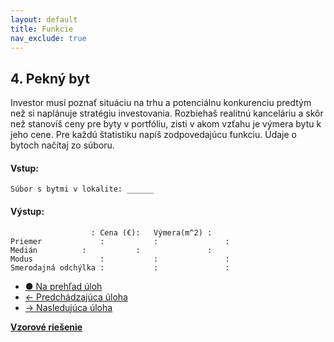 ```yaml
---
layout: default
title: Funkcie
nav_exclude: true
---
```


## 4. Pekný byt
Investor musí poznať situáciu na trhu a potenciálnu konkurenciu predtým než si naplánuje stratégiu investovania. Rozbiehaš realitnú kanceláriu a skôr než stanovíš ceny pre byty v portfóliu, zisti v akom vzťahu je výmera bytu k jeho cene. Pre každú štatistiku napíš zodpovedajúcu funkciu. Údaje o bytoch načítaj zo súboru.

#### Vstup:
```
Súbor s bytmi v lokalite: ______
```

#### Výstup:
```
                  :	Cena (€):	Výmera(m^2)	:
Priemer 			: 			:				:
Medián			:			:				:
Modus				:			:				:
Smerodajná odchýlka :			:				:
```

- [&#9679; Na prehľad úloh](/zbierka-uloh.html)
- [&larr; Predchádzajúca úloha](/coding/beginner/7-chapter/3.html)
- [&rarr; Nasledujúca úloha](/coding/beginner/7-chapter/5.html)

[**Vzorové riešenie**](/coding/beginner/7-chapter/4-solve.html)
